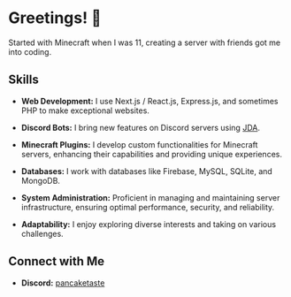 # Greetings! 👋

Started with Minecraft when I was 11, creating a server with friends got me into coding.

## Skills

- **Web Development:** I use Next.js / React.js, Express.js, and sometimes PHP to make exceptional websites.

- **Discord Bots:** I bring new features on Discord servers using [JDA](https://github.com/discord-jda/JDA).

- **Minecraft Plugins:** I develop custom functionalities for Minecraft servers, enhancing their capabilities and providing unique experiences.

- **Databases:** I work with databases like Firebase, MySQL, SQLite, and MongoDB.

- **System Administration:** Proficient in managing and maintaining server infrastructure, ensuring optimal performance, security, and reliability.

- **Adaptability:** I enjoy exploring diverse interests and taking on various challenges.

## Connect with Me

- **Discord:** [pancaketaste](https://discord.com/users/385496534051061763)
